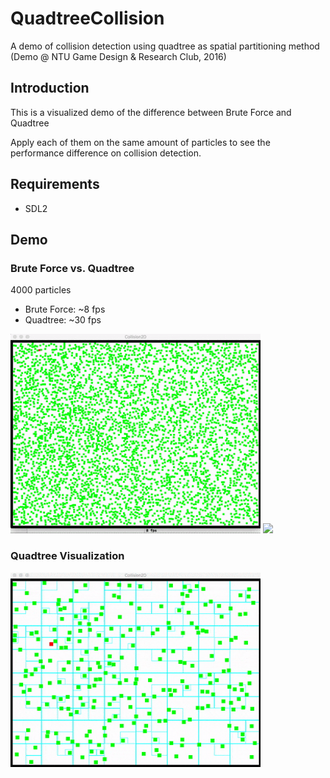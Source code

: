 # QuadtreeCollision
A demo of collision detection using quadtree as spatial partitioning method (Demo @ NTU Game Design &amp; Research Club, 2016)

## Introduction
This is a visualized demo of the difference between Brute Force and Quadtree

Apply each of them on the same amount of particles to see the performance difference on collision detection.

## Requirements
* SDL2

## Demo
### Brute Force vs. Quadtree
4000 particles
* Brute Force: ~8 fps
* Quadtree: ~30 fps
<img src="demo/bruteforce.gif" width="400">
<img src="demo/quadtree.gif" width="400">

### Quadtree Visualization
<img src="demo/quadtreevis.gif" width="400">

